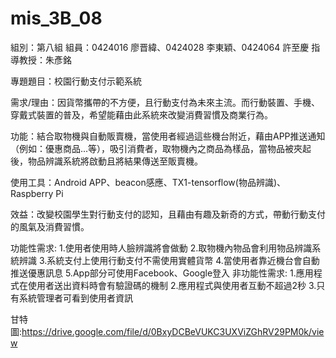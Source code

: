 # mis_3B_08

組別：第八組
組員：0424016 廖晋緯、0424028 李東穎、0424064 許至慶
指導教授：朱彥銘

專題題目：校園行動支付示範系統

需求/理由：因貨幣攜帶的不方便，且行動支付為未來主流。而行動裝置、手機、穿戴式裝置的普及，希望能藉由此系統來改變消費習慣及商業行為。

功能：結合取物機與自動販賣機，當使用者經過這些機台附近，藉由APP推送通知（例如：優惠商品...等），吸引消費者，取物機內之商品為樣品，當物品被夾起後，物品辨識系統將啟動且將結果傳送至販賣機。

使用工具：Android APP、beacon感應、TX1-tensorflow(物品辨識)、Raspberry Pi

效益：改變校園學生對行動支付的認知，且藉由有趣及新奇的方式，帶動行動支付的風氣及消費習慣。

功能性需求:
1.使用者使用時人臉辨識將會做動
2.取物機內物品會利用物品辨識系統辨識
3.系統支付上使用行動支付不需使用實體貨幣
4.當使用者靠近機台會自動推送優惠訊息
5.App部分可使用Facebook、Google登入
非功能性需求:
1.應用程式在使用者送出資料時會有驗證碼的機制
2.應用程式與使用者互動不超過2秒
3.只有系統管理者可看到使用者資訊

甘特圖:https://drive.google.com/file/d/0BxyDCBeVUKC3UXViZGhRV29PM0k/view
